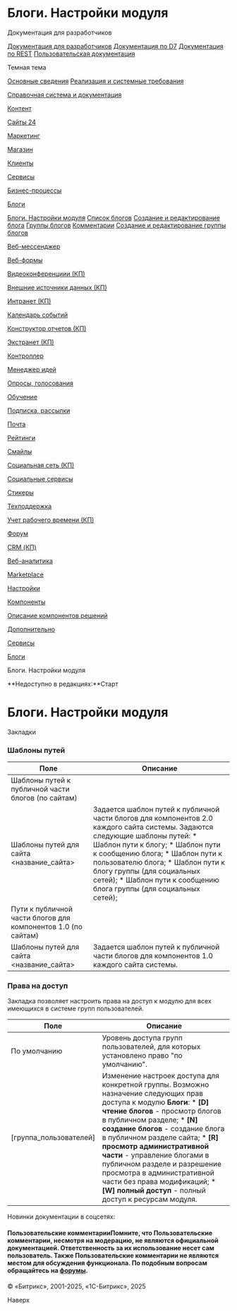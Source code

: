 # Блоги. Настройки модуля

Документация для разработчиков

[Документация для разработчиков](https://dev.1c-bitrix.ru/api_help/)
[Документация по D7](https://dev.1c-bitrix.ru/api_d7/)
[Документация по REST](https://dev.1c-bitrix.ru/rest_help/)
[Пользовательская документация](https://dev.1c-bitrix.ru/user_help/)

Темная тема

[Основные сведения](/user_help/index.php)
[Реализация и системные требования](/user_help/reqintro.php)

[Справочная система и документация](/user_help/help/index.php)

[Контент](/user_help/content/index.php)

[Сайты 24](/user_help/sites24/index.php)

[Маркетинг](/user_help/marketing/index.php)

[Магазин](/user_help/store/index.php)

[Клиенты](/user_help/clients/index.php)

[Сервисы](/user_help/service/index.php)

[Бизнес-процессы](/user_help/service/bizproc/index.php)

[Блоги](/user_help/service/blogs/index.php)

[Блоги. Настройки модуля](/user_help/service/blogs/settings.php)
[Список блогов](/user_help/service/blogs/blog_blog.php)
[Создание и редактирование блога](/user_help/service/blogs/blog_blog_edit.php)
[Группы блогов](/user_help/service/blogs/blog_group.php)
[Комментарии](/user_help/service/blogs/blog_comment.php)
[Создание и редактирование группы блогов](/user_help/service/blogs/blog_group_edit.php)

[Веб-мессенджер](/user_help/service/im/index.php)

[Веб-формы](/user_help/service/form/index.php)

[Видеоконференциии (КП)](/user_help/service/video/index.php)

[Внешние источники данных (КП)](/user_help/service/xdi/index.php)

[Интранет (КП)](/user_help/service/intranet/index.php)

[Календарь событий](/user_help/service/event_calendar/index.php)

[Конструктор отчетов (КП)](/user_help/service/report/index.php)

[Экстранет (КП)](/user_help/service/extranet/index.php)

[Контроллер](/user_help/service/controller/index.php)

[Менеджер идей](/user_help/service/idea/index.php)

[Опросы, голосования](/user_help/service/vote/index.php)

[Обучение](/user_help/service/learning/index.php)

[Подписка, рассылки](/user_help/service/subscribe/index.php)

[Почта](/user_help/service/mail/index.php)

[Рейтинги](/user_help/service/rating/index.php)

[Смайлы](/user_help/service/smile/index.php)

[Социальная сеть (КП)](/user_help/service/socialnetwork/index.php)

[Социальные сервисы](/user_help/service/socialservices/index.php)

[Стикеры](/user_help/service/stickers/index.php)

[Техподдержка](/user_help/service/support/index.php)

[Учет рабочего времени (КП)](/user_help/service/timeman/index.php)

[Форум](/user_help/service/forum/index.php)

[CRM (КП)](/user_help/service/crm/index.php)

[Веб-аналитика](/user_help/statistic/index.php)

[Marketplace](/user_help/marketplace/index.php)

[Настройки](/user_help/settings/index.php)

[Компоненты](/user_help/components/index.php)

[Описание компонентов решений](/user_help/description_decisions/index.php)

[Дополнительно](/user_help/additional/index.php)

[Сервисы](/user_help/service/index.php)

[Блоги](/user_help/service/blogs/index.php)

Блоги. Настройки модуля

**Недоступно в редакциях:**Старт

# Блоги. Настройки модуля

Закладки

### Шаблоны путей

| Поле | Описание |
| --- | --- |
| Шаблоны путей к публичной части блогов (по сайтам) | |
| Шаблоны путей для сайта <название\_сайта> | Задается шаблон путей к публичной части блогов для компонентов 2.0 каждого сайта системы. Задаются следующие шаблоны путей:  * Шаблон пути к блогу; * Шаблон пути к сообщению блога; * Шаблон пути к пользователю блога; * Шаблон пути к блогу группы (для социальных сетей); * Шаблон пути к сообщению блога группы (для социальных сетей); |
| Пути к публичной части блогов для компонентов 1.0 (по сайтам) | |
| Шаблоны путей для сайта <название\_сайта> | Задается шаблон путей к публичной части блогов для компонентов 1.0 каждого сайта системы. |

### Права на доступ

Закладка позволяет настроить права на доступ к модулю для всех имеющихся в системе групп пользователей.

| Поле | Описание |
| --- | --- |
| По умолчанию | Уровень доступа групп пользователей, для которых установлено право "по умолчанию". |
| [группа\_пользователей] | Изменение настроек доступа для конкретной группы. Возможно назначение следующих прав доступа к модулю **Блоги**:  * **[D] чтение блогов** - просмотр блогов в публичном разделе; * **[N] создание блогов** - создание блога в публичном разделе сайта; * **[R] просмотр административной части** - управление блогами в публичном разделе и разрешение просмотра в административной части без права модификаций; * **[W] полный доступ** - полный доступ к ресурсам модуля. |

Новинки документации в соцсетях:

#### Пользовательские комментарииПомните, что Пользовательские комментарии, несмотря на модерацию, не являются официальной документацией. Ответственность за их использование несет сам пользователь. Также Пользовательские комментарии не являются местом для обсуждения функционала. По подобным вопросам обращайтесь на [форумы](http://dev.1c-bitrix.ru/community/forums/group1/).

© «Битрикс», 2001-2025, «1С-Битрикс», 2025

Наверх